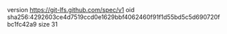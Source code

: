 version https://git-lfs.github.com/spec/v1
oid sha256:4292603ce4d7519ccd0e1629bbf4062460f91f1d55bd5c5d690720fbc1fc42a9
size 31
